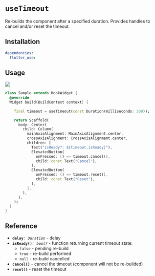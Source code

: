 # `useTimeout`

Re-builds the component after a specified duration.
Provides handles to cancel and/or reset the timeout.

## Installation

```yaml
dependencies:
  flutter_use: 
```

## Usage

[![](https://img.shields.io/badge/demo-%20%20%20%F0%9F%9A%80-green.svg)](https://dartpad.dev/?id=e1cb8d7045982ec96b0b314e9fb58202&null_safety=true)

```dart
class Sample extends HookWidget {
  @override
  Widget build(BuildContext context) {
    
    final timeout = useTimeout(const Duration(milliseconds: 300));

    return Scaffold(
      body: Center(
        child: Column(
          mainAxisAlignment: MainAxisAlignment.center,
          crossAxisAlignment: CrossAxisAlignment.center,
          children: [
            Text("isReady?: ${timeout.isReady}"),
            ElevatedButton(
              onPressed: () => timeout.cancel(),
              child: const Text("Cancel"),
            ),
            ElevatedButton(
              onPressed: () => timeout.reset(),
              child: const Text("Reset"),
            ),
          ],
        ),
      ),
    );
  }
}
```
## Reference

- **`delay`**_`: Duration`_ - delay
- **`isReady()`**_`: bool?`_ - function returning current timeout state:
    - `false` - pending re-build
    - `true` - re-build performed
    - `null` - re-build cancelled
- **`cancel()`** - cancel the timeout (component will not be re-builded)
- **`reset()`** - reset the timeout